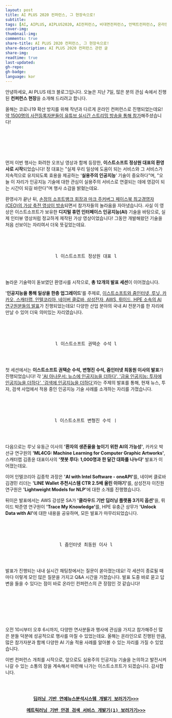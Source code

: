 ```yaml
---
layout: post
title: AI PLUS 2020 컨퍼런스, 그 현장속으로!
subtitle:
tags: [AI, AIPLUS, AIPLUS2020, AI컨퍼런스, 비대면컨퍼런스, 언택트컨퍼런스, 온라인컨퍼런스, 이스트소프트, 인공지능, 줌인터넷]
cover-img:
thumbnail-img:
comments: true
share-title: AI PLUS 2020 컨퍼런스, 그 현장속으로!
share-description: AI PLUS 2020 컨퍼런스 관련 글
share-img: 
readtime: true
last-updated:
gh-repo:
gh-badge:
language: kor
---
```


<P>안녕하세요, AI PLUS 테크 블로그입니다. 오늘은 지난 7일, 많은 분의 관심 속에서 진행된 <strong><AI PLUS 2020> 컨퍼런스 현장</strong>을 소개해 드리려고 합니다.</P>

<P>올해는 코로나19 확산 방지를 위해 작년과 다르게 온라인 컨퍼런스로 진행되었는데요! <U>약 1500명의 사전등록자분들이 유튜브 실시간 스트리밍 방송을 통해 참가</U>해주셨습니다!</P>

<br>

<PRE><a class="wp-editor-md-post-content-link" href="https://blog.est.ai/wp-content/uploads/2020/10/그림1.png"><CENTER><img src="https://blog.est.ai/wp-content/uploads/2020/10/그림1.png" alt="" /></a></CENTER></PRE>

<br>

<br>

<P>먼저 이번 행사는 화려한 오프닝 영상과 함께 등장한, <strong>이스트소프트 정상원 대표의 환영사로 시작</strong>되었습니다! 정 대표는 "실제 우리 일상에 도움이 되는 서비스와 그 서비스가 지속적으로 유지되도록 효용을 제공하는 ‘<strong>실용주의 인공지능</strong>’ 기술이 중요하다"며, "오늘 이 자리가 인공지능 기술에 대한 관심이 실용주의 서비스로 연결되는 데에 영감이 되는 시간이 되길 바란다"며 행사 소감을 밝혔는데요.</P>

환영사가 끝난 뒤, <U>손정의 소프트뱅크 회장과 마크 주커버그 페이스북 최고경영자(CEO)의 가상 축전 영상이 방송</U>되면서 참가자들의 놀라움을 자아냈습니다. 사실 이 영상은 이스트소프트가 보유한 <strong>디지털 휴먼 인터페이스 인공지능(AI)</strong> 기술을 바탕으로, 실제 인터뷰 영상처럼 정교하게 제작된 가상 영상이었습니다! 그동안 개발해왔던 기술을 처음 선보이는 자리여서 더욱 뜻깊었는데요.

<br>

<br>

<PRE><a class="wp-editor-md-post-content-link" href="https://blog.est.ai/wp-content/uploads/2020/10/이스트소프트-정상원-대표-2.jpg"><center><img src="https://blog.est.ai/wp-content/uploads/2020/10/이스트소프트-정상원-대표-2.jpg" alt="" /></a></center>
<center>l 이스트소프트 정상원 대표 l</center></PRE>

<br>

<br>

놀라운 기술력이 돋보였던 환영사를 시작으로, <strong>총 12개의 발표 세션</strong>이 이어졌습니다.

'<strong>인공지능을 통해 일상을 한층 업그레이드</strong>’를 주제로, <u>이스트소프트와 줌인터넷, 루닛, 카카오, 스캐터랩, 인텔코리아, 네이버 클로바, 삼성전자, AWS, 뤼이드, HPE 소속의 AI 연구원분들의 발표</u>가 진행되었는데요! 다양한 산업 분야의 국내 AI 전문가를 한 자리에 만날 수 있어 더욱 의미있는 자리였습니다.

<br>

<br>

<PRE><a class="wp-editor-md-post-content-link" href="https://blog.est.ai/wp-content/uploads/2020/10/이스트소프트-권택순-수석.jpg"><center><img src="https://blog.est.ai/wp-content/uploads/2020/10/이스트소프트-권택순-수석.jpg" alt="" /></a></center>
<center>l 이스트소프트 권택순 수석 l</center></PRE>

<br>

<br>

첫 세션에서는 <strong>이스트소프트 권택순 수석, 변형진 수석, 줌인터넷 최동원 이사의 발표</strong>가 진행되었습니다! 각 <u>'AI 아나운서: 뉴스에 인공지능을 더하다', '금융 인공지능: 투자에 인공지능을 더하다', '검색에 인공지능을 더하다'</u>라는 주제의 발표를 통해, 현재 뉴스, 투자, 검색 사업에서 적용 중인 인공지능 기술 사례를 소개하는 자리를 가졌습니다.

<br>

<br>

<PRE><a class="wp-editor-md-post-content-link" href="https://blog.est.ai/wp-content/uploads/2020/10/이스트소프트-변형진-수석.jpg"><center><img src="https://blog.est.ai/wp-content/uploads/2020/10/이스트소프트-변형진-수석.jpg" alt="" /></a></center>
<center>l 이스트소프트 변형진 수석 ㅣ</center></PRE>

<br>

<br>

다음으로는 루닛 유동근 이사의 <strong>'환자의 생존율을 높이기 위한 AI의 가능성'</strong>, 카카오 박선규 연구원의 <strong>'ML4CG: Machine Learning for Computer Graphic Artworks'</strong>, 스캐터랩 김종윤 대표이사의 <strong>'챗봇 루다: 1,000명과 한 달간 대화를 나누다'</strong> 발표가 이어졌는데요.

이어 인텔코리아 김종학 과장은 <strong>'AI with Intel Software - oneAPI'</strong>를, 네이버 클로바 김경민 리더는 <strong>'LINE Wallet 추천시스템 CTR 2.5배 올린 이야기'</strong>를, 삼성전자 이진원 연구원은 <strong>'Lightweight Models for NLP'</strong>에 대한 소개를 진행했습니다.

뒤이은 발표에서는 AWS 강성문 SA가 <strong>'클라우드 기반 딥러닝 플랫폼 3가지 옵션'</strong>을, 뤼이드 박준영 연구원이 <strong>'Trace My Knowledge'</strong>를, HPE 유충근 상무가 <strong>'Unlock Data with AI'</strong>에 대한 내용을 공유하며,  모든 발표가 마무리되었습니다.

<br>

<br>

<PRE><a class="wp-editor-md-post-content-link" href="https://blog.est.ai/wp-content/uploads/2020/10/줌인터넷-최동원-이사.jpg"><center><img src="https://blog.est.ai/wp-content/uploads/2020/10/줌인터넷-최동원-이사.jpg" alt="" /></a></center>
<center>l 줌인터넷 최동원 이사 l</center></PRE>

<br>

<br>

발표가 진행되는 내내 실시간 채팅창에서는 질문이 쏟아졌는데요! 각 세션이 종료될 때마다 이렇게 모인 많은 질문을 가지고 Q&amp;A 시간을 가졌습니다. 발표 도중 바로 묻고 답변을 들을 수 있다는 점이 바로 온라인 컨퍼런스의 큰 장점인 것 같습니다!

<br>

<br>

<PRE><a class="wp-editor-md-post-content-link" href="https://blog.est.ai/wp-content/uploads/2020/10/AI-PLUS-2020-행사-현장.png"><center><img src="https://blog.est.ai/wp-content/uploads/2020/10/AI-PLUS-2020-행사-현장.png" alt="" /></a></center></PRE>

<br>

<br>

오전 10시부터 오후 6시까지, 다양한 연사분들과 행사에 관심을 가지고 참가해주신 많은 분들 덕분에 성공적으로 행사를 마칠 수 있었는데요. 올해는 온라인으로 진행된 만큼, 많은 참가자분과 함께 다양한 AI 기술 적용 사례를 알아볼 수 있는 자리를 가질 수 있었습니다.

이번 컨퍼런스 개최를 시작으로, 앞으로도 실용주의 인공지능 기술을 논의하고 발전시켜 나갈 수 있는 소통의 장을 계속해서 마련해 나가는 이스트소프트가 되겠습니다. 감사합니다.

<br>

<br>

<PRE><center><a href="https://blog.est.ai/2019/11/%ec%85%80%eb%9f%bd-now-%eb%94%a5%eb%9f%ac%eb%8b%9d-%ea%b8%b0%eb%b0%98%ec%9d%98-%ec%97%b0%ec%98%88-%eb%89%b4%ec%8a%a4-%eb%b6%84%ec%84%9d-%ec%8b%9c%ec%8a%a4%ed%85%9c/"><b>딥러닝 기반 연예뉴스분석시스템 개발기 보러가기>>></b></a></center>
<center><a href="https://blog.est.ai/2019/11/%ec%95%88%ea%b2%bd-%ea%b2%80%ec%83%89-%ec%84%9c%eb%b9%84%ec%8a%a4-glasses-finder/"><b>메트릭러닝 기반 안경 검색 서비스 개발기(1) 보러가기>>></b></a></center></PRE>

<br>
